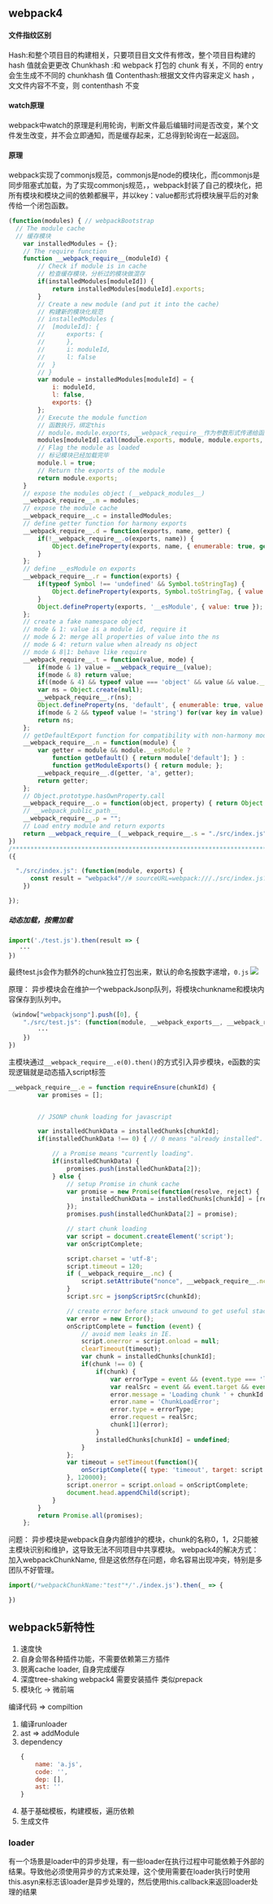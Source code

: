 ## webpack4

#### 文件指纹区别
Hash:和整个项目目的构建相关，只要项目目文文件有修改，整个项目目构建的 hash 值就会更更改
Chunkhash :和 webpack 打包的 chunk 有关，不同的 entry 会生生成不不同的 chunkhash 值
Contenthash:根据文文件内容来定义 hash ，文文件内容不不变，则 contenthash 不变

#### watch原理
webpack中watch的原理是利用轮询，判断文件最后编辑时间是否改变，某个文件发生改变，并不会立即通知，而是缓存起来，汇总得到轮询在一起返回。


#### 原理
webpack实现了commonjs规范，commonjs是node的模块化，而commonjs是同步阻塞式加载，为了实现commonjs规范，，webpack封装了自己的模块化，把所有模块和模块之间的依赖都展平，并以key：value都形式将模块展平后的对象传给一个闭包函数。
```js
(function(modules) { // webpackBootstrap
  // The module cache
  // 缓存模块
	var installedModules = {};
	// The require function
	function __webpack_require__(moduleId) {
		// Check if module is in cache
		// 检查缓存模块，分析过的模块做混存
		if(installedModules[moduleId]) {
			return installedModules[moduleId].exports;
		}
		// Create a new module (and put it into the cache)
		// 构建新的模块化规范
		// installedModules {
		//  [moduleId]: {
		//      exports: {
		//      },
		//      i: moduleId,
		//      l: false
		//  }
		// }
		var module = installedModules[moduleId] = {
			i: moduleId,
			l: false,
			exports: {}
		};
		// Execute the module function
		// 函数执行，绑定this
		// module，module.exports, __webpack_require__作为参数形式传递给函数
		modules[moduleId].call(module.exports, module, module.exports, __webpack_require__);
		// Flag the module as loaded
		// 标记模块已经加载完毕
		module.l = true;
		// Return the exports of the module
		return module.exports;
	}
	// expose the modules object (__webpack_modules__)
	__webpack_require__.m = modules;
	// expose the module cache
	__webpack_require__.c = installedModules;
	// define getter function for harmony exports
	__webpack_require__.d = function(exports, name, getter) {
		if(!__webpack_require__.o(exports, name)) {
			Object.defineProperty(exports, name, { enumerable: true, get: getter });
		}
	};
	// define __esModule on exports
	__webpack_require__.r = function(exports) {
		if(typeof Symbol !== 'undefined' && Symbol.toStringTag) {
			Object.defineProperty(exports, Symbol.toStringTag, { value: 'Module' });
		}
		Object.defineProperty(exports, '__esModule', { value: true });
	};
	// create a fake namespace object
	// mode & 1: value is a module id, require it
	// mode & 2: merge all properties of value into the ns
	// mode & 4: return value when already ns object
	// mode & 8|1: behave like require
	__webpack_require__.t = function(value, mode) {
		if(mode & 1) value = __webpack_require__(value);
		if(mode & 8) return value;
		if((mode & 4) && typeof value === 'object' && value && value.__esModule) return value;
		var ns = Object.create(null);
		__webpack_require__.r(ns);
		Object.defineProperty(ns, 'default', { enumerable: true, value: value });
		if(mode & 2 && typeof value != 'string') for(var key in value) __webpack_require__.d(ns, key, function(key) { return value[key]; }.bind(null, key));
		return ns;
	};
	// getDefaultExport function for compatibility with non-harmony modules
	__webpack_require__.n = function(module) {
		var getter = module && module.__esModule ?
			function getDefault() { return module['default']; } :
			function getModuleExports() { return module; };
		__webpack_require__.d(getter, 'a', getter);
		return getter;
	};
	// Object.prototype.hasOwnProperty.call
	__webpack_require__.o = function(object, property) { return Object.prototype.hasOwnProperty.call(object, property); };
	// __webpack_public_path__
	__webpack_require__.p = "";
	// Load entry module and return exports
	return __webpack_require__(__webpack_require__.s = "./src/index.js");
})
/************************************************************************/
({

  "./src/index.js": (function(module, exports) {
      const result = "webpack4"//# sourceURL=webpack:///./src/index.js?;
    })

});
```

##### 动态加载，按需加载
```js
import('./test.js').then(result => {
   ··· 
})
```
最终test.js会作为额外的chunk独立打包出来，默认的命名按数字递增，```0.js```
![](../imgs/webpack-01.png)

原理：
异步模块会在维护一个webpackJsonp队列，将模块chunkname和模块内容保存到队列中。
```js
（window["webpackjsonp"].push([0], {
    "./src/test.js": (function(module, __webpack_exports__, __webpack_require__) {
        ···
    })
})
```

主模块通过```__webpack_require__.e(0).then()```的方式引入异步模块，e函数的实现逻辑就是动态插入script标签
```js
__webpack_require__.e = function requireEnsure(chunkId) {
 		var promises = [];


 		// JSONP chunk loading for javascript

 		var installedChunkData = installedChunks[chunkId];
 		if(installedChunkData !== 0) { // 0 means "already installed".

 			// a Promise means "currently loading".
 			if(installedChunkData) {
 				promises.push(installedChunkData[2]);
 			} else {
 				// setup Promise in chunk cache
 				var promise = new Promise(function(resolve, reject) {
 					installedChunkData = installedChunks[chunkId] = [resolve, reject];
 				});
 				promises.push(installedChunkData[2] = promise);

 				// start chunk loading
 				var script = document.createElement('script');
 				var onScriptComplete;

 				script.charset = 'utf-8';
 				script.timeout = 120;
 				if (__webpack_require__.nc) {
 					script.setAttribute("nonce", __webpack_require__.nc);
 				}
 				script.src = jsonpScriptSrc(chunkId);

 				// create error before stack unwound to get useful stacktrace later
 				var error = new Error();
 				onScriptComplete = function (event) {
 					// avoid mem leaks in IE.
 					script.onerror = script.onload = null;
 					clearTimeout(timeout);
 					var chunk = installedChunks[chunkId];
 					if(chunk !== 0) {
 						if(chunk) {
 							var errorType = event && (event.type === 'load' ? 'missing' : event.type);
 							var realSrc = event && event.target && event.target.src;
 							error.message = 'Loading chunk ' + chunkId + ' failed.\n(' + errorType + ': ' + realSrc + ')';
 							error.name = 'ChunkLoadError';
 							error.type = errorType;
 							error.request = realSrc;
 							chunk[1](error);
 						}
 						installedChunks[chunkId] = undefined;
 					}
 				};
 				var timeout = setTimeout(function(){
 					onScriptComplete({ type: 'timeout', target: script });
 				}, 120000);
 				script.onerror = script.onload = onScriptComplete;
 				document.head.appendChild(script);
 			}
 		}
 		return Promise.all(promises);
 	};
```
问题： 
    异步模块是webpack自身内部维护的模块，chunk的名称0，1，2只能被主模块识别和维护，这导致无法不同项目中共享模块。
webpack4的解决方式：加入webpackChunkName, 但是这依然存在问题，命名容易出现冲突，特别是多团队不好管理。

```js
import(/*webpackChunkName:"test"*/'./index.js').then(_ => {

})
```



## webpack5新特性
1. 速度快
2. 自身会带各种插件功能，不需要依赖第三方插件
3. 脱离cache loader, 自身完成缓存
4. 深度tree-shaking   webpack4 需要安装插件 类似prepack
5. 模块化 -> 微前端



编译代码 => compiltion

1. 编译runloader
2. ast => addModule
3. dependency
	```js
	{
		name: 'a.js',
		code: '',
		dep: [],
		ast: ''
	}

	```
4. 基于基础模板，构建模板，遍历依赖
5. 生成文件



### loader
有一个场景是loader中的异步处理，有一些loader在执行过程中可能依赖于外部的结果。导致他必须使用异步的方式来处理，这个使用需要在loader执行时使用this.asyn来标志该loader是异步处理的，然后使用this.callback来返回loader处理的结果

